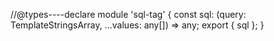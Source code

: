 //@types----declare module 'sql-tag' {
  const sql: (query: TemplateStringsArray, ...values: any[]) => any;
  export { sql };
}

